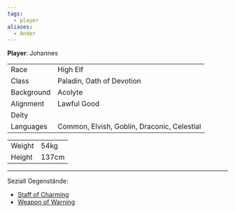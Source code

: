 ```yaml
---
tags:
  - player
aliases:
  - Ander
---
```

**Player**: Johannes

|            |                                             |
| ---------- | ------------------------------------------- |
| Race       | High Elf                                    |
| Class      | Paladin, Oath of Devotion                   |
| Background | Acolyte                                     |
| Alignment  | Lawful Good                                 |
| Deity      |                                             |
| Languages  | Common, Elvish, Goblin, Draconic, Celestial |

|        |       |
| ------ | ----- |
| Weight | 54kg  |
| Height | 137cm |

---

Seziall Gegenstände:
 - [Staff of Charming](Equipment.md#Staff%20of%20Charming) 
- [Weapon of Warning](Equipment.md#Weapon%20of%20Warning) 
